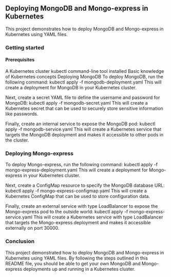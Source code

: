 ## Deploying MongoDB and Mongo-express in Kubernetes
This project demonstrates how to deploy MongoDB and Mongo-express in Kubernetes using YAML files.

### Getting started
#### Prerequisites
A Kubernetes cluster
kubectl command-line tool installed
Basic knowledge of Kubernetes concepts
Deploying MongoDB
To deploy MongoDB, run the following command:
kubectl apply -f mongodb-deployment.yaml
This will create a deployment for MongoDB in your Kubernetes cluster.

Next, create a secret YAML file to define the username and password for MongoDB:
kubectl apply -f mongodb-secret.yaml
This will create a Kubernetes secret that can be used to securely store sensitive information like passwords.

Finally, create an internal service to expose the MongoDB pod:
kubectl apply -f mongodb-service.yaml
This will create a Kubernetes service that targets the MongoDB deployment and makes it accessible to other pods in the cluster.

### Deploying Mongo-express
To deploy Mongo-express, run the following command:
kubectl apply -f mongo-express-deployment.yaml
This will create a deployment for Mongo-express in your Kubernetes cluster.

Next, create a ConfigMap resource to specify the MongoDB database URL:
kubectl apply -f mongo-express-configmap.yaml
This will create a Kubernetes ConfigMap that can be used to store configuration data.

Finally, create an external service with type LoadBalancer to expose the Mongo-express pod to the outside world:
kubectl apply -f mongo-express-service.yaml
This will create a Kubernetes service with type LoadBalancer that targets the Mongo-express deployment and makes it accessible externally on port 30000.
### Conclusion
This project demonstrated how to deploy MongoDB and Mongo-express in Kubernetes using YAML files. By following the steps outlined in this README file, you should be able to get your own MongoDB and Mongo-express deployments up and running in a Kubernetes cluster.






